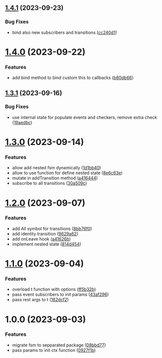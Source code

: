 ## [1.4.1](https://github.com/fsmoothy/fsmoothy/compare/v1.4.0...v1.4.1) (2023-09-23)


### Bug Fixes

* bind also new subscribers and transitions ([cc240d1](https://github.com/fsmoothy/fsmoothy/commit/cc240d19f10e27dd924fef62a036a19d5dc78aa3))

# [1.4.0](https://github.com/fsmoothy/fsmoothy/compare/v1.3.1...v1.4.0) (2023-09-22)


### Features

* add bind method to bind custom this to callbacks ([b80db66](https://github.com/fsmoothy/fsmoothy/commit/b80db66f673bbd8f56f5d1031bf4cbccea06de0d))

## [1.3.1](https://github.com/fsmoothy/fsmoothy/compare/v1.3.0...v1.3.1) (2023-09-16)


### Bug Fixes

* use internal state for populate events and checkers, remove extra check ([19aedbc](https://github.com/fsmoothy/fsmoothy/commit/19aedbcb5ea7f494cbd9494c8e2b71512144f880))

# [1.3.0](https://github.com/fsmoothy/fsmoothy/compare/v1.2.0...v1.3.0) (2023-09-14)


### Features

* allow add nested fsm dynamically ([1d1bb40](https://github.com/fsmoothy/fsmoothy/commit/1d1bb406bdc611f9994d0a789727cfe9a6c036e7))
* allow to use function for define nested state ([8e6c63e](https://github.com/fsmoothy/fsmoothy/commit/8e6c63e7d478bc4f59ded72e1cede0068c0a2ae5))
* mutate in addTransition method ([a416444](https://github.com/fsmoothy/fsmoothy/commit/a41644469dd4d7a2adf92c83cab3790090fff0f8))
* subscribe to all transitions ([30a509c](https://github.com/fsmoothy/fsmoothy/commit/30a509cfec3fbc0bac923b621fdee1da5893b0da))

# [1.2.0](https://github.com/fsmoothy/fsmoothy/compare/v1.1.0...v1.2.0) (2023-09-07)


### Features

* add All symbol for transitions ([8bb76f0](https://github.com/fsmoothy/fsmoothy/commit/8bb76f08a200706fc9c9385b5a988064649a2e73))
* add identity transition ([9629a62](https://github.com/fsmoothy/fsmoothy/commit/9629a6228a712002f689c0dd4e36a7fe8f55d209))
* add onLeave hook ([a41626b](https://github.com/fsmoothy/fsmoothy/commit/a41626b8c6084f75d31ec4fd196bc9414eba7216))
* implement nested state ([814d454](https://github.com/fsmoothy/fsmoothy/commit/814d4541d49ad689ff37ed6b93d609570553fcc8))

# [1.1.0](https://github.com/fsmoothy/fsmoothy/compare/v1.0.0...v1.1.0) (2023-09-04)


### Features

* overload t function with options ([ff5b32b](https://github.com/fsmoothy/fsmoothy/commit/ff5b32b1ee1b95831912a20dbcd32c9de6566c6b))
* pass event subscribers to init params ([43af296](https://github.com/fsmoothy/fsmoothy/commit/43af296080545ad8ffea31f4714caccc389a5319))
* pass rest args to t ([182dcf2](https://github.com/fsmoothy/fsmoothy/commit/182dcf26ea9dbf19bbf3c1b818b2471f22e45c27))

# 1.0.0 (2023-09-03)


### Features

* migrate fsm to sepparated package ([08bbd77](https://github.com/fsmoothy/fsmoothy/commit/08bbd77c1c972e89dc13f19fc9353c5b92408b71))
* pass params to init ctx function ([0927f1b](https://github.com/fsmoothy/fsmoothy/commit/0927f1b240846314cb606ec446182e3c43114bcc))
